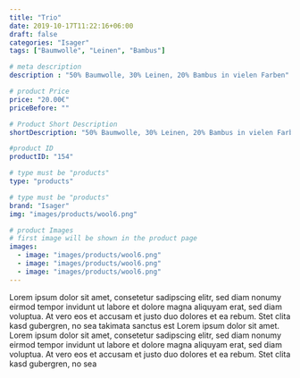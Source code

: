 ```yaml
---
title: "Trio"
date: 2019-10-17T11:22:16+06:00
draft: false
categories: "Isager"
tags: ["Baumwolle", "Leinen", "Bambus"]

# meta description
description : "50% Baumwolle, 30% Leinen, 20% Bambus in vielen Farben"

# product Price
price: "20.00€"
priceBefore: ""

# Product Short Description
shortDescription: "50% Baumwolle, 30% Leinen, 20% Bambus in vielen Farben"

#product ID
productID: "154"

# type must be "products"
type: "products"

# type must be "products"
brand: "Isager"
img: "images/products/wool6.png"   

# product Images
# first image will be shown in the product page
images:
  - image: "images/products/wool6.png"
  - image: "images/products/wool6.png"
  - image: "images/products/wool6.png"
---
```


Lorem ipsum dolor sit amet, consetetur sadipscing elitr, sed diam nonumy eirmod tempor invidunt ut labore et dolore magna aliquyam erat, sed diam voluptua. At vero eos et accusam et justo duo dolores et ea rebum. Stet clita kasd gubergren, no sea takimata sanctus est Lorem ipsum dolor sit amet. Lorem ipsum dolor sit amet, consetetur sadipscing elitr, sed diam nonumy eirmod tempor invidunt ut labore et dolore magna aliquyam erat, sed diam voluptua. At vero eos et accusam et justo duo dolores et ea rebum. Stet clita kasd gubergren, no sea 

